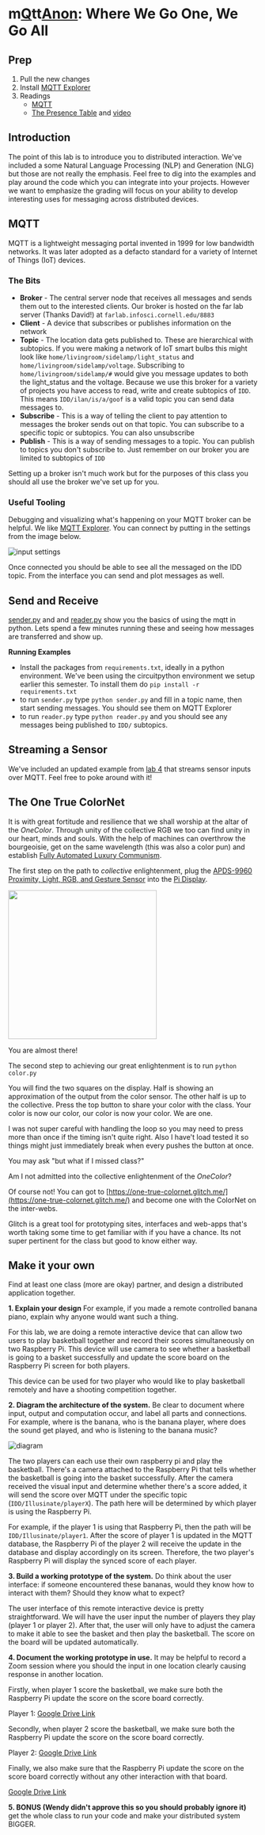 # m[Q](https://en.wikipedia.org/wiki/QAnon)tt[Anon](https://en.wikipedia.org/wiki/QAnon): Where We Go One, We Go All

## Prep

1. Pull the new changes
2. Install [MQTT Explorer](http://mqtt-explorer.com/)
3. Readings 
   * [MQTT](#MQTT)
   * [The Presence Table](https://dl.acm.org/doi/10.1145/1935701.1935800) and [video](https://vimeo.com/15932020)


## Introduction

The point of this lab is to introduce you to distributed interaction. We've included a some Natural Language Processing (NLP) and Generation (NLG) but those are not really the emphasis. Feel free to dig into the examples and play around the code which you can integrate into your projects. However we want to emphasize the grading will focus on your ability to develop interesting uses for messaging across distributed devices. 

## MQTT

MQTT is a lightweight messaging portal invented in 1999 for low bandwidth networks. It was later adopted as a defacto standard for a variety of Internet of Things (IoT) devices. 

### The Bits

* **Broker** - The central server node that receives all messages and sends them out to the interested clients. Our broker is hosted on the far lab server (Thanks David!) at `farlab.infosci.cornell.edu/8883`
* **Client** - A device that subscribes or publishes information on the network
* **Topic** - The location data gets published to. These are hierarchical with subtopics. If you were making a network of IoT smart bulbs this might look like `home/livingroom/sidelamp/light_status` and `home/livingroom/sidelamp/voltage`. Subscribing to `home/livingroom/sidelamp/#` would give you message updates to both the light_status and the voltage. Because we use this broker for a variety of projects you have access to read, write and create subtopics of `IDD`. This means `IDD/ilan/is/a/goof` is a valid topic you can send data messages to.
*  **Subscribe** - This is a way of telling the client to pay attention to messages the broker sends out on that topic. You can subscribe to a specific topic or subtopics. You can also unsubscribe
* **Publish** - This is a way of sending messages to a topic. You can publish to topics you don't subscribe to. Just remember on our broker you are limited to subtopics of `IDD`

Setting up a broker isn't much work but for the purposes of this class you should all use the broker we've set up for you. 

### Useful Tooling

Debugging and visualizing what's happening on your MQTT broker can be helpful. We like [MQTT Explorer](http://mqtt-explorer.com/). You can connect by putting in the settings from the image below.



![input settings](https://github.com/FAR-Lab/Interactive-Lab-Hub/blob/Spring2021/Lab%206/imgs/mqtt_explorer.png?raw=true)



Once connected you should be able to see all the messaged on the IDD topic. From the interface you can send and plot messages as well.



## Send and Receive 

[sender.py](./sender.py) and and [reader.py](./reader.py) show you the basics of using the mqtt in python.  Lets spend a few minutes running these and seeing how messages are transferred and show up. 

**Running Examples**

* Install the packages from `requirements.txt`, ideally in a python environment. We've been using the circuitpython environment we setup earlier this semester. To install them do `pip install -r requirements.txt`
* to run `sender.py` type `python sender.py` and fill in a topic name, then start sending messages. You should see them on MQTT Explorer
* to run `reader.py` type `python reader.py` and you should see any messages being published to `IDD/` subtopics.

## Streaming a Sensor

We've included an updated example from [lab 4](https://github.com/FAR-Lab/Interactive-Lab-Hub/tree/Spring2021/Lab%204) that streams sensor inputs over MQTT. Feel free to poke around with it!

## The One True ColorNet

It is with great fortitude and resilience that we shall worship at the altar of the *OneColor*. Through unity of the collective RGB we too can find unity in our heart, minds and souls. With the help of machines can  overthrow the bourgeoisie, get on the same wavelength (this was also a color pun) and establish [Fully Automated Luxury Communism](https://en.wikipedia.org/wiki/Fully_Automated_Luxury_Communism).

The first step on the path to *collective* enlightenment, plug the [APDS-9960 Proximity, Light, RGB, and Gesture Sensor](https://www.adafruit.com/product/3595) into the [Pi Display](https://www.adafruit.com/product/4393).

<img src="https://cdn-shop.adafruit.com/970x728/3595-03.jpg" height="300">

You are almost there!

The second step to achieving our great enlightenment is to run `python color.py`

You will find the two squares on the display. Half is showing an approximation of the output from the color sensor. The other half is up to the collective. Press the top button to share your color with the class. Your color is now our color, our color is now your color. We are one. 

I was not super careful with handling the loop so you may need to press more than once if the timing isn't quite right. Also I have't load tested it so things might just immediately break when every pushes the button at once.

You may ask "but what if I missed class?"

Am I not admitted into the collective enlightenment of the *OneColor*?

Of course not! You can got to [https://one-true-colornet.glitch.me/](https://one-true-colornet.glitch.me/) and become one with the ColorNet on the inter-webs.

Glitch is a great tool for prototyping sites, interfaces and web-apps that's worth taking some time to get familiar with if you have a chance. Its not super pertinent for the class but good to know either way. 



## Make it your own

Find at least one class (more are okay) partner, and design a distributed application together. 

**1. Explain your design** For example, if you made a remote controlled banana piano, explain why anyone would want such a thing.

For this lab, we are doing a remote interactive device that can allow two users to play basketball together and record their scores simultaneously on two Raspberry Pi. This device will use camera to see whether a basketball is going to a basket successfully and update the score board on the Raspberry Pi screen for both players.

This device can be used for two player who would like to play basketball remotely and have a shooting competition together. 

**2. Diagram the architecture of the system.** Be clear to document where input, output and computation occur, and label all parts and connections. For example, where is the banana, who is the banana player, where does the sound get played, and who is listening to the banana music?

![diagram](imgs/diagram.png)

The two players can each use their own raspberry pi and play the basketball. There's a camera attached to the Raspberry Pi that tells whether the basketball is going into the basket successfully. After the camera received the visual input and determine whether there's a score added, it will send the score over MQTT under the specific topic (`IDD/Illusinate/playerX`). The path here will be determined by which player is using the Raspberry Pi. 

For example, if the player 1 is using that Raspberry Pi, then the path will be `IDD/Illusinate/player1`. After the score of player 1 is updated in the MQTT database, the Raspberry Pi of the player 2 will receive the update in the database and display accordingly on its screen. Therefore, the two player's Raspberry Pi will display the synced score of each player.

**3. Build a working prototype of the system.** Do think about the user interface: if someone encountered these bananas, would they know how to interact with them? Should they know what to expect?

The user interface of this remote interactive device is pretty straightforward. We will have the user input the number of players they play (player 1 or player 2). After that, the user will only have to adjust the camera to make it able to see the basket and then play the basketball. The score on the board will be updated automatically.

**4. Document the working prototype in use.** It may be helpful to record a Zoom session where you should the input in one location clearly causing response in another location.

Firstly, when player 1 score the basketball, we make sure both the Raspberry Pi update the score on the score board correctly.

Player 1: [Google Drive Link](https://drive.google.com/file/d/1RaEQDWj1nUlwV3KDRiKFItP90BSxYLxQ/view?usp=sharing)

Secondly, when player 2 score the basketball, we make sure both the Raspberry Pi update the score on the score board correctly.

Player 2: [Google Drive Link](https://drive.google.com/file/d/1_b0PVlv1FgRZhzrqRzNTOabWxNRe-Lly/view?usp=sharing)

Finally, we also make sure that the Raspberry Pi update the score on the score board correctly without any other interaction with that board.

[Google Drive Link](https://drive.google.com/file/d/10tTn2xGhgNC6KjfZB6JYofiecKtaWkm1/view?usp=sharing)

**5. BONUS (Wendy didn't approve this so you should probably ignore it)** get the whole class to run your code and make your distributed system BIGGER.
